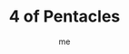 ---
# basics
title     		 : "4 of Pentacles"
token					 : 'coins-04'
card_type			 : '' # major, minor, court
layout				 : "tarot-card"
author    		 : 'me'
one_liner 		 : "Protection, conservation, preservation, safety"
images				 : ['/assets/images/tarot/rws/rw-coins-04.jpg']
keywords			 : ['protection', 'conservation', 'preservation', 'safety']
url						 : 'tarot/cards/coins-04'
aliases				 : []

meaning_light  : "Putting the long-term ahead of the short term. Practicing self-restraint. Saving for a rainy day. Fasting as part of a spiritual practice. Abstaining from sex as a way of honoring a spiritual tradition or personal promise. Putting money away into savings. Going to the gym."

meaning_shadow : "Being stingy. Refusing to spend money that needs to be spent. Withholding sex from your partner. Taking care of your own needs exclusively, without regard for the needs of others. Spending a dollar to save a penny. Failing to be a good manager of the blessings you’ve been given."

# more detail
correspondence_planet 			: "Sun"
correspondence_astrological : "Capricorn"
correspondence_affirmation  : "I use my resources wisely."
correspondence_story 				: "The main character must carefully manage a resource -- time, money, people -- in order to succeed."

advice_relationships 	 : "Seek balance in both physical and financial matters. Too much spending and too much sex leave everyone feeling exhausted and dazed. Too little spending and too little sex starve the soul, making everyone bitter. The healthier the relationship, the more generous the spirits of those involved."

advice_work 					 : "Conservation makes sense—and can keep an effort afloat, even in difficult times. Taken to extremes, though, short-sighted savings can alienate customers and shatter opportunities. Every short-cut and every opportunity to save has a cost. Be sure your approach is appropriate for the time."

advice_spirituality 	 : "A stingy spirit hampers growth. You simply cannot give more than the Universe can return! Let love, compassion, and interest in others flow freely. Share insights and personal stories. Open yourself to new experiences, new companions, and new points of view. Review your charitable contributions; is it possible to give more?"

advice_personal_growth : "A mature person elects to be responsible for both the body and the bottom line. Try to understand better how your actions impact both your health and your wealth. Rather than obsess on restriction, think in terms of your goal. With it in mind, what actions are appropriate?"

advice_fortune_telling : "A rainy day is coming—it’s time to save."

questions	: ["Sometimes we’re so intent on preserving what we have, we miss opportunities to have more. How might a blind dedication to protection be limiting your life?", "What factors determine how conservative or generous you are?", "What kinds of things must be preserved at all costs?", "When is greediness or stinginess a good trait to have? When might generosity work against you?"]

# referenced in the symbols.toml data file
symbols	  : ['4', 'coins', 'stingy-king', 'distant-village']

# metadata
suppress_topnav : true
related_cards 	: []

---